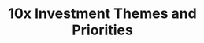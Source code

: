 ---
title: 10x Investment Themes and Priorities
description: Find out about how 10x invests in high-impact focus areas including data, privacy, safety and security, customer experience, equity and accessibility. 
layout: layouts/investments-list.html
permalink: /investments{% if pagination.pageNumber > 0 %}/{{ pagination.pageNumber }}{% endif %}/index.html
redirect_from: 
  - /projects
eleventyNavigation:
  parent: root
  key: Investments
  order: 0
theme: 8

hero_banner:
  category: "Investment Portfolios"
  title: "10x investment themes and priorities"
  subtitle: "We tackle the hardest problems, and while we've always pursued ideas on all topics and themes in the government technology space, we've found some patterns since we started in 2015. We've aligned our investment portfolios based on these patterns, where we’ve developed expertise to deliver real impact."

return-to-top_text: "Return to top"

read-more-button_text: "Read more"
---